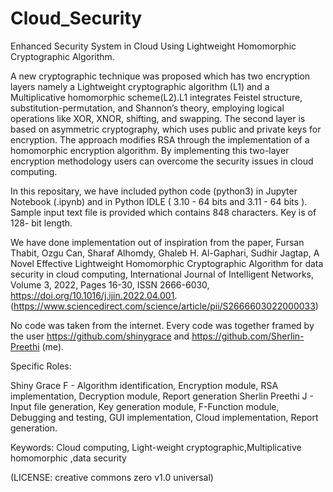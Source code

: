 # Cloud_Security
Enhanced Security System in Cloud Using Lightweight Homomorphic Cryptographic  Algorithm.

A new cryptographic technique was proposed which has two encryption layers namely a Lightweight cryptographic algorithm (L1) and a Multiplicative homomorphic scheme(L2).L1 integrates Feistel structure, substitution-permutation, and Shannon’s theory, employing logical operations like XOR, XNOR, shifting, and swapping. The second layer is based on asymmetric cryptography, which uses public and private keys for encryption. The approach modifies RSA through the implementation of a homomorphic encryption algorithm. By implementing this two-layer encryption methodology users can overcome the security issues in cloud computing.

In this repositary, we have included python code (python3) in Jupyter Notebook (.ipynb) and in Python IDLE ( 3.10 - 64 bits and 3.11 - 64 bits ). 
Sample input text file is provided which contains 848 characters.
Key is of 128- bit length.

We have done implementation out of inspiration from the paper,
Fursan Thabit, Ozgu Can, Sharaf Alhomdy, Ghaleb H. Al-Gaphari, Sudhir Jagtap,
A Novel Effective Lightweight Homomorphic Cryptographic Algorithm for data security in cloud computing,
International Journal of Intelligent Networks,
Volume 3,
2022,
Pages 16-30,
ISSN 2666-6030,
https://doi.org/10.1016/j.ijin.2022.04.001.
(https://www.sciencedirect.com/science/article/pii/S2666603022000033)


No code was taken from the internet.
Every code was together framed by the user
https://github.com/shinygrace
and
https://github.com/Sherlin-Preethi (me).

Specific Roles:

Shiny Grace F - Algorithm identification, Encryption module, RSA implementation, Decryption module, Report generation
Sherlin Preethi J - Input file generation, Key generation module, F-Function module, Debugging and testing, GUI implementation, Cloud implementation, Report generation.

Keywords: Cloud computing, Light-weight cryptographic,Multiplicative homomorphic ,data security


(LICENSE: creative commons zero v1.0 universal)
